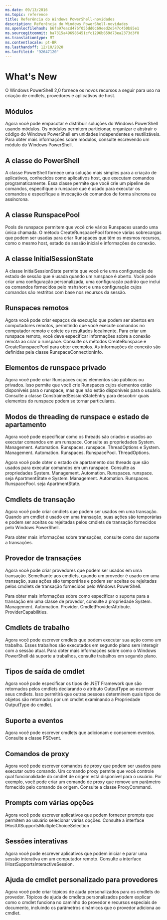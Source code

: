 ```yaml
---
ms.date: 09/13/2016
ms.topic: reference
title: Referência do Windows PowerShell-novidades
description: Referência do Windows PowerShell-novidades
ms.openlocfilehash: b6fa97eacd476f055dd0c69eed2e547c450b85e1
ms.sourcegitcommit: ba7315a496986451cfc1296b659d73ea2373d3f0
ms.translationtype: MT
ms.contentlocale: pt-BR
ms.lasthandoff: 12/10/2020
ms.locfileid: "92647120"
---
```

# <a name="whats-new"></a>What's New

O Windows PowerShell 2,0 fornece os novos recursos a seguir para uso na criação de cmdlets, provedores e aplicativos de host.

## <a name="modules"></a>Módulos

Agora você pode empacotar e distribuir soluções do Windows PowerShell usando módulos. Os módulos permitem particionar, organizar e abstrair o código do Windows PowerShell em unidades independentes e reutilizáveis. Para obter mais informações sobre módulos, consulte escrevendo um módulo do Windows PowerShell.

## <a name="the-powershell-class"></a>A classe do PowerShell

A classe PowerShell fornece uma solução mais simples para a criação de aplicativos, conhecidos como aplicativos host, que executam comandos programaticamente. Essa classe permite que você crie um pipeline de comandos, especifique o runspace que é usado para executar os comandos e especifique a invocação de comandos de forma síncrona ou assíncrona.

## <a name="the-runspacepool-class"></a>A classe RunspacePool

Pools de runspace permitem que você crie vários Runspaces usando uma única chamada. O método CreateRunspacePool fornece várias sobrecargas que podem ser usadas para criar Runspaces que têm os mesmos recursos, como o mesmo host, estado de sessão inicial e informações de conexão.

## <a name="the-initialsessionstate-class"></a>A classe InitialSessionState

A classe InitialSessionState permite que você crie uma configuração de estado de sessão que é usada quando um runspace é aberto. Você pode criar uma configuração personalizada, uma configuração padrão que inclui os comandos fornecidos pelo mshshort e uma configuração cujos comandos são restritos com base nos recursos da sessão.

## <a name="remote-runspaces"></a>Runspaces remotos

Agora você pode criar espaços de execução que podem ser abertos em computadores remotos, permitindo que você execute comandos no computador remoto e colete os resultados localmente. Para criar um runspace remoto, você deve especificar informações sobre a conexão remota ao criar o runspace. Consulte os métodos CreateRunspace e CreateRunspacePool para obter exemplos. As informações de conexão são definidas pela classe RunspaceConnectionInfo.

## <a name="private-runspace-elements"></a>Elementos de runspace privado

Agora você pode criar Runspaces cujos elementos são públicos ou privados. Isso permite que você crie Runspaces cujos elementos estão disponíveis para o runspace, mas que não estão disponíveis para o usuário. Consulte a classe ConstrainedSessionStateEntry para descobrir quais elementos do runspace podem se tornar particulares.

## <a name="runspace-threading-modes-and-apartment-state"></a>Modos de threading de runspace e estado de apartamento

Agora você pode especificar como os threads são criados e usados ao executar comandos em um runspace. Consulte as propriedades System. Management. Automation. Runspaces. runspace. ThreadOptions e System. Management. Automation. Runspaces. RunspacePool. ThreadOptions.

Agora você pode obter o estado de apartamento dos threads que são usados para executar comandos em um runspace. Consulte as propriedades System. Management. Automation. Runspaces. runspace. seja ApartmentState e System. Management. Automation. Runspaces. RunspacePool. seja ApartmentState.

## <a name="transaction-cmdlets"></a>Cmdlets de transação

Agora você pode criar cmdlets que podem ser usados em uma transação. Quando um cmdlet é usado em uma transação, suas ações são temporárias e podem ser aceitas ou rejeitadas pelos cmdlets de transação fornecidos pelo Windows PowerShell.

Para obter mais informações sobre transações, consulte como dar suporte a transações.

## <a name="transaction-provider"></a>Provedor de transações

Agora você pode criar provedores que podem ser usados em uma transação. Semelhante aos cmdlets, quando um provedor é usado em uma transação, suas ações são temporárias e podem ser aceitas ou rejeitadas pelos cmdlets de transação fornecidos pelo Windows PowerShell.

Para obter mais informações sobre como especificar o suporte para a transação em uma classe de provedor, consulte a propriedade System. Management. Automation. Provider. CmdletProviderAttribute. ProviderCapabilities.

## <a name="job-cmdlets"></a>Cmdlets de trabalho

Agora você pode escrever cmdlets que podem executar sua ação como um trabalho. Esses trabalhos são executados em segundo plano sem interagir com a sessão atual. Para obter mais informações sobre como o Windows PowerShell dá suporte a trabalhos, consulte trabalhos em segundo plano.

## <a name="cmdlet-output-types"></a>Tipos de saída de cmdlet

Agora você pode especificar os tipos de .NET Framework que são retornados pelos cmdlets declarando o atributo OutputType ao escrever seus cmdlets. Isso permitirá que outras pessoas determinem quais tipos de objetos são retornados por um cmdlet examinando a Propriedade OutputType do cmdlet.

## <a name="event-support"></a>Suporte a eventos

Agora você pode escrever cmdlets que adicionam e consomem eventos. Consulte a classe PSEvent.

## <a name="proxy-commands"></a>Comandos de proxy

Agora você pode escrever comandos de proxy que podem ser usados para executar outro comando. Um comando proxy permite que você controle qual funcionalidade do cmdlet de origem está disponível para o usuário. Por exemplo, você pode criar um comando de proxy que remove um parâmetro fornecido pelo comando de origem. Consulte a classe ProxyCommand.

## <a name="multiple-choice-prompts"></a>Prompts com várias opções

Agora você pode escrever aplicativos que podem fornecer prompts que permitem ao usuário selecionar várias opções. Consulte a interface IHostUISupportsMultipleChoiceSelection

## <a name="interactive-sessions"></a>Sessões interativas

Agora você pode escrever aplicativos que podem iniciar e parar uma sessão interativa em um computador remoto.
Consulte a interface IHostSupportsInteractiveSession.

## <a name="custom-cmdlet-help-for-providers"></a>Ajuda de cmdlet personalizado para provedores

Agora você pode criar tópicos de ajuda personalizados para os cmdlets do provedor. Tópicos de ajuda de cmdlets personalizados podem explicar como o cmdlet funciona no caminho do provedor e recursos especiais de documento, incluindo os parâmetros dinâmicos que o provedor adiciona ao cmdlet.
